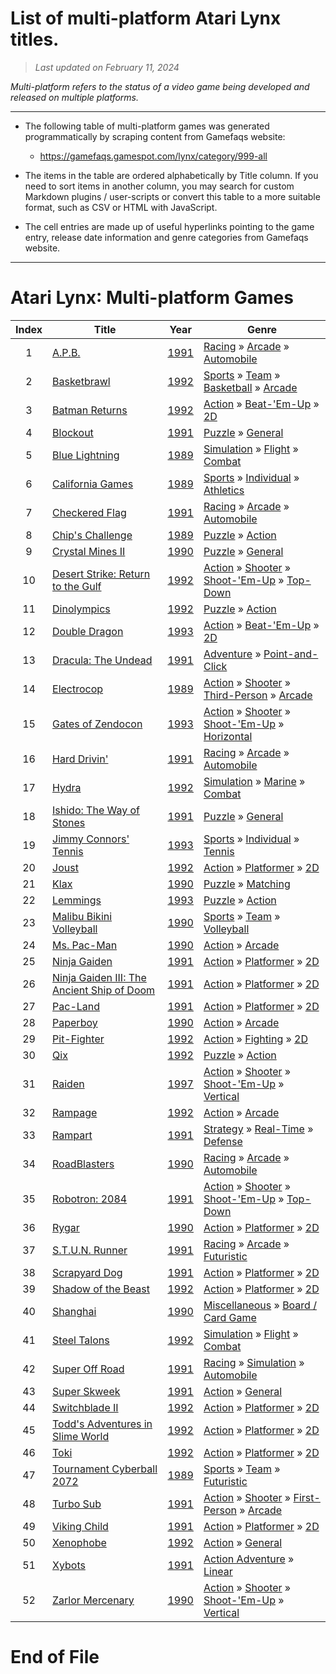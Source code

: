 ﻿# List of multi-platform Atari Lynx titles.

> *Last updated on February 11, 2024*

_Multi-platform refers to the status of a video game being developed and released on multiple platforms._

-----------------------------

 - The following table of multi-platform games was generated programmatically by scraping content from Gamefaqs website: 

    - https://gamefaqs.gamespot.com/lynx/category/999-all
      
 - The items in the table are ordered alphabetically by Title column. If you need to sort items in another column, you may search for custom Markdown plugins / user-scripts or convert this table to a more suitable format, such as CSV or HTML with JavaScript.

 - The cell entries are made up of useful hyperlinks pointing to the game entry, release date information and genre categories from Gamefaqs website.

-----------------------------
# Atari Lynx∶ Multi-platform Games
|Index|Title|Year|Genre|
|:--:|--|--|--|
|1|<a href="https://gamefaqs.gamespot.com/lynx/563366-apb" target="_blank" rel="noopener noreferrer">A.P.B.</a>|<a href="https://gamefaqs.gamespot.com/lynx/563366-apb/data" target="_blank" rel="noopener noreferrer">1991</a>|<a href="https://gamefaqs.gamespot.com/lynx/category/47-racing" target="_blank" rel="noopener noreferrer">Racing</a> &raquo; <a href="https://gamefaqs.gamespot.com/lynx/category/314-racing-arcade" target="_blank" rel="noopener noreferrer">Arcade</a> &raquo; <a href="https://gamefaqs.gamespot.com/lynx/category/232-racing-arcade-automobile" target="_blank" rel="noopener noreferrer">Automobile</a>|
|2|<a href="https://gamefaqs.gamespot.com/lynx/586925-basketbrawl" target="_blank" rel="noopener noreferrer">Basketbrawl</a>|<a href="https://gamefaqs.gamespot.com/lynx/586925-basketbrawl/data" target="_blank" rel="noopener noreferrer">1992</a>|<a href="https://gamefaqs.gamespot.com/lynx/category/43-sports" target="_blank" rel="noopener noreferrer">Sports</a> &raquo; <a href="https://gamefaqs.gamespot.com/lynx/category/91-sports-team" target="_blank" rel="noopener noreferrer">Team</a> &raquo; <a href="https://gamefaqs.gamespot.com/lynx/category/95-sports-team-basketball" target="_blank" rel="noopener noreferrer">Basketball</a> &raquo; <a href="https://gamefaqs.gamespot.com/lynx/category/202-sports-team-basketball-arcade" target="_blank" rel="noopener noreferrer">Arcade</a>|
|3|<a href="https://gamefaqs.gamespot.com/lynx/586926-batman-returns" target="_blank" rel="noopener noreferrer">Batman Returns</a>|<a href="https://gamefaqs.gamespot.com/lynx/586926-batman-returns/data" target="_blank" rel="noopener noreferrer">1992</a>|<a href="https://gamefaqs.gamespot.com/lynx/category/54-action" target="_blank" rel="noopener noreferrer">Action</a> &raquo; <a href="https://gamefaqs.gamespot.com/lynx/category/318-action-beat-em-up" target="_blank" rel="noopener noreferrer">Beat-&#039;Em-Up</a> &raquo; <a href="https://gamefaqs.gamespot.com/lynx/category/160-action-beat-em-up-2d" target="_blank" rel="noopener noreferrer">2D</a>|
|4|<a href="https://gamefaqs.gamespot.com/lynx/586929-blockout" target="_blank" rel="noopener noreferrer">Blockout</a>|<a href="https://gamefaqs.gamespot.com/lynx/586929-blockout/data" target="_blank" rel="noopener noreferrer">1991</a>|<a href="https://gamefaqs.gamespot.com/lynx/category/173-puzzle" target="_blank" rel="noopener noreferrer">Puzzle</a> &raquo; <a href="https://gamefaqs.gamespot.com/lynx/category/281-puzzle-general" target="_blank" rel="noopener noreferrer">General</a>|
|5|<a href="https://gamefaqs.gamespot.com/lynx/586931-blue-lightning" target="_blank" rel="noopener noreferrer">Blue Lightning</a>|<a href="https://gamefaqs.gamespot.com/lynx/586931-blue-lightning/data" target="_blank" rel="noopener noreferrer">1989</a>|<a href="https://gamefaqs.gamespot.com/lynx/category/46-simulation" target="_blank" rel="noopener noreferrer">Simulation</a> &raquo; <a href="https://gamefaqs.gamespot.com/lynx/category/68-simulation-flight" target="_blank" rel="noopener noreferrer">Flight</a> &raquo; <a href="https://gamefaqs.gamespot.com/lynx/category/130-simulation-flight-combat" target="_blank" rel="noopener noreferrer">Combat</a>|
|6|<a href="https://gamefaqs.gamespot.com/lynx/586933-california-games" target="_blank" rel="noopener noreferrer">California Games</a>|<a href="https://gamefaqs.gamespot.com/lynx/586933-california-games/data" target="_blank" rel="noopener noreferrer">1989</a>|<a href="https://gamefaqs.gamespot.com/lynx/category/43-sports" target="_blank" rel="noopener noreferrer">Sports</a> &raquo; <a href="https://gamefaqs.gamespot.com/lynx/category/92-sports-individual" target="_blank" rel="noopener noreferrer">Individual</a> &raquo; <a href="https://gamefaqs.gamespot.com/lynx/category/231-sports-individual-athletics" target="_blank" rel="noopener noreferrer">Athletics</a>|
|7|<a href="https://gamefaqs.gamespot.com/lynx/586934-checkered-flag" target="_blank" rel="noopener noreferrer">Checkered Flag</a>|<a href="https://gamefaqs.gamespot.com/lynx/586934-checkered-flag/data" target="_blank" rel="noopener noreferrer">1991</a>|<a href="https://gamefaqs.gamespot.com/lynx/category/47-racing" target="_blank" rel="noopener noreferrer">Racing</a> &raquo; <a href="https://gamefaqs.gamespot.com/lynx/category/314-racing-arcade" target="_blank" rel="noopener noreferrer">Arcade</a> &raquo; <a href="https://gamefaqs.gamespot.com/lynx/category/232-racing-arcade-automobile" target="_blank" rel="noopener noreferrer">Automobile</a>|
|8|<a href="https://gamefaqs.gamespot.com/lynx/586935-chips-challenge" target="_blank" rel="noopener noreferrer">Chip's Challenge</a>|<a href="https://gamefaqs.gamespot.com/lynx/586935-chips-challenge/data" target="_blank" rel="noopener noreferrer">1989</a>|<a href="https://gamefaqs.gamespot.com/lynx/category/173-puzzle" target="_blank" rel="noopener noreferrer">Puzzle</a> &raquo; <a href="https://gamefaqs.gamespot.com/lynx/category/282-puzzle-action" target="_blank" rel="noopener noreferrer">Action</a>|
|9|<a href="https://gamefaqs.gamespot.com/lynx/586936-crystal-mines-ii" target="_blank" rel="noopener noreferrer">Crystal Mines II</a>|<a href="https://gamefaqs.gamespot.com/lynx/586936-crystal-mines-ii/data" target="_blank" rel="noopener noreferrer">1990</a>|<a href="https://gamefaqs.gamespot.com/lynx/category/173-puzzle" target="_blank" rel="noopener noreferrer">Puzzle</a> &raquo; <a href="https://gamefaqs.gamespot.com/lynx/category/281-puzzle-general" target="_blank" rel="noopener noreferrer">General</a>|
|10|<a href="https://gamefaqs.gamespot.com/lynx/586939-desert-strike-return-to-the-gulf" target="_blank" rel="noopener noreferrer">Desert Strike: Return to the Gulf</a>|<a href="https://gamefaqs.gamespot.com/lynx/586939-desert-strike-return-to-the-gulf/data" target="_blank" rel="noopener noreferrer">1992</a>|<a href="https://gamefaqs.gamespot.com/lynx/category/54-action" target="_blank" rel="noopener noreferrer">Action</a> &raquo; <a href="https://gamefaqs.gamespot.com/lynx/category/55-action-shooter" target="_blank" rel="noopener noreferrer">Shooter</a> &raquo; <a href="https://gamefaqs.gamespot.com/lynx/category/313-action-shooter-shoot-em-up" target="_blank" rel="noopener noreferrer">Shoot-&#039;Em-Up</a> &raquo; <a href="https://gamefaqs.gamespot.com/lynx/category/272-action-shooter-shoot-em-up-top-down" target="_blank" rel="noopener noreferrer">Top-Down</a>|
|11|<a href="https://gamefaqs.gamespot.com/lynx/586940-dinolympics" target="_blank" rel="noopener noreferrer">Dinolympics</a>|<a href="https://gamefaqs.gamespot.com/lynx/586940-dinolympics/data" target="_blank" rel="noopener noreferrer">1992</a>|<a href="https://gamefaqs.gamespot.com/lynx/category/173-puzzle" target="_blank" rel="noopener noreferrer">Puzzle</a> &raquo; <a href="https://gamefaqs.gamespot.com/lynx/category/282-puzzle-action" target="_blank" rel="noopener noreferrer">Action</a>|
|12|<a href="https://gamefaqs.gamespot.com/lynx/586942-double-dragon" target="_blank" rel="noopener noreferrer">Double Dragon</a>|<a href="https://gamefaqs.gamespot.com/lynx/586942-double-dragon/data" target="_blank" rel="noopener noreferrer">1993</a>|<a href="https://gamefaqs.gamespot.com/lynx/category/54-action" target="_blank" rel="noopener noreferrer">Action</a> &raquo; <a href="https://gamefaqs.gamespot.com/lynx/category/318-action-beat-em-up" target="_blank" rel="noopener noreferrer">Beat-&#039;Em-Up</a> &raquo; <a href="https://gamefaqs.gamespot.com/lynx/category/160-action-beat-em-up-2d" target="_blank" rel="noopener noreferrer">2D</a>|
|13|<a href="https://gamefaqs.gamespot.com/lynx/586943-dracula-the-undead" target="_blank" rel="noopener noreferrer">Dracula: The Undead</a>|<a href="https://gamefaqs.gamespot.com/lynx/586943-dracula-the-undead/data" target="_blank" rel="noopener noreferrer">1991</a>|<a href="https://gamefaqs.gamespot.com/lynx/category/50-adventure" target="_blank" rel="noopener noreferrer">Adventure</a> &raquo; <a href="https://gamefaqs.gamespot.com/lynx/category/295-adventure-point-and-click" target="_blank" rel="noopener noreferrer">Point-and-Click</a>|
|14|<a href="https://gamefaqs.gamespot.com/lynx/586944-electrocop" target="_blank" rel="noopener noreferrer">Electrocop</a>|<a href="https://gamefaqs.gamespot.com/lynx/586944-electrocop/data" target="_blank" rel="noopener noreferrer">1989</a>|<a href="https://gamefaqs.gamespot.com/lynx/category/54-action" target="_blank" rel="noopener noreferrer">Action</a> &raquo; <a href="https://gamefaqs.gamespot.com/lynx/category/55-action-shooter" target="_blank" rel="noopener noreferrer">Shooter</a> &raquo; <a href="https://gamefaqs.gamespot.com/lynx/category/80-action-shooter-third-person" target="_blank" rel="noopener noreferrer">Third-Person</a> &raquo; <a href="https://gamefaqs.gamespot.com/lynx/category/182-action-shooter-third-person-arcade" target="_blank" rel="noopener noreferrer">Arcade</a>|
|15|<a href="https://gamefaqs.gamespot.com/lynx/586950-gates-of-zendocon" target="_blank" rel="noopener noreferrer">Gates of Zendocon</a>|<a href="https://gamefaqs.gamespot.com/lynx/586950-gates-of-zendocon/data" target="_blank" rel="noopener noreferrer">1993</a>|<a href="https://gamefaqs.gamespot.com/lynx/category/54-action" target="_blank" rel="noopener noreferrer">Action</a> &raquo; <a href="https://gamefaqs.gamespot.com/lynx/category/55-action-shooter" target="_blank" rel="noopener noreferrer">Shooter</a> &raquo; <a href="https://gamefaqs.gamespot.com/lynx/category/313-action-shooter-shoot-em-up" target="_blank" rel="noopener noreferrer">Shoot-&#039;Em-Up</a> &raquo; <a href="https://gamefaqs.gamespot.com/lynx/category/185-action-shooter-shoot-em-up-horizontal" target="_blank" rel="noopener noreferrer">Horizontal</a>|
|16|<a href="https://gamefaqs.gamespot.com/lynx/586954-hard-drivin" target="_blank" rel="noopener noreferrer">Hard Drivin'</a>|<a href="https://gamefaqs.gamespot.com/lynx/586954-hard-drivin/data" target="_blank" rel="noopener noreferrer">1991</a>|<a href="https://gamefaqs.gamespot.com/lynx/category/47-racing" target="_blank" rel="noopener noreferrer">Racing</a> &raquo; <a href="https://gamefaqs.gamespot.com/lynx/category/314-racing-arcade" target="_blank" rel="noopener noreferrer">Arcade</a> &raquo; <a href="https://gamefaqs.gamespot.com/lynx/category/232-racing-arcade-automobile" target="_blank" rel="noopener noreferrer">Automobile</a>|
|17|<a href="https://gamefaqs.gamespot.com/lynx/586957-hydra" target="_blank" rel="noopener noreferrer">Hydra</a>|<a href="https://gamefaqs.gamespot.com/lynx/586957-hydra/data" target="_blank" rel="noopener noreferrer">1992</a>|<a href="https://gamefaqs.gamespot.com/lynx/category/46-simulation" target="_blank" rel="noopener noreferrer">Simulation</a> &raquo; <a href="https://gamefaqs.gamespot.com/lynx/category/317-simulation-marine" target="_blank" rel="noopener noreferrer">Marine</a> &raquo; <a href="https://gamefaqs.gamespot.com/lynx/category/125-simulation-marine-combat" target="_blank" rel="noopener noreferrer">Combat</a>|
|18|<a href="https://gamefaqs.gamespot.com/lynx/586958-ishido-the-way-of-stones" target="_blank" rel="noopener noreferrer">Ishido: The Way of Stones</a>|<a href="https://gamefaqs.gamespot.com/lynx/586958-ishido-the-way-of-stones/data" target="_blank" rel="noopener noreferrer">1991</a>|<a href="https://gamefaqs.gamespot.com/lynx/category/173-puzzle" target="_blank" rel="noopener noreferrer">Puzzle</a> &raquo; <a href="https://gamefaqs.gamespot.com/lynx/category/281-puzzle-general" target="_blank" rel="noopener noreferrer">General</a>|
|19|<a href="https://gamefaqs.gamespot.com/lynx/586959-jimmy-connors-tennis" target="_blank" rel="noopener noreferrer">Jimmy Connors' Tennis</a>|<a href="https://gamefaqs.gamespot.com/lynx/586959-jimmy-connors-tennis/data" target="_blank" rel="noopener noreferrer">1993</a>|<a href="https://gamefaqs.gamespot.com/lynx/category/43-sports" target="_blank" rel="noopener noreferrer">Sports</a> &raquo; <a href="https://gamefaqs.gamespot.com/lynx/category/92-sports-individual" target="_blank" rel="noopener noreferrer">Individual</a> &raquo; <a href="https://gamefaqs.gamespot.com/lynx/category/101-sports-individual-tennis" target="_blank" rel="noopener noreferrer">Tennis</a>|
|20|<a href="https://gamefaqs.gamespot.com/lynx/586960-joust" target="_blank" rel="noopener noreferrer">Joust</a>|<a href="https://gamefaqs.gamespot.com/lynx/586960-joust/data" target="_blank" rel="noopener noreferrer">1992</a>|<a href="https://gamefaqs.gamespot.com/lynx/category/54-action" target="_blank" rel="noopener noreferrer">Action</a> &raquo; <a href="https://gamefaqs.gamespot.com/lynx/category/56-action-platformer" target="_blank" rel="noopener noreferrer">Platformer</a> &raquo; <a href="https://gamefaqs.gamespot.com/lynx/category/84-action-platformer-2d" target="_blank" rel="noopener noreferrer">2D</a>|
|21|<a href="https://gamefaqs.gamespot.com/lynx/586961-klax" target="_blank" rel="noopener noreferrer">Klax</a>|<a href="https://gamefaqs.gamespot.com/lynx/586961-klax/data" target="_blank" rel="noopener noreferrer">1990</a>|<a href="https://gamefaqs.gamespot.com/lynx/category/173-puzzle" target="_blank" rel="noopener noreferrer">Puzzle</a> &raquo; <a href="https://gamefaqs.gamespot.com/lynx/category/283-puzzle-matching" target="_blank" rel="noopener noreferrer">Matching</a>|
|22|<a href="https://gamefaqs.gamespot.com/lynx/586964-lemmings" target="_blank" rel="noopener noreferrer">Lemmings</a>|<a href="https://gamefaqs.gamespot.com/lynx/586964-lemmings/data" target="_blank" rel="noopener noreferrer">1993</a>|<a href="https://gamefaqs.gamespot.com/lynx/category/173-puzzle" target="_blank" rel="noopener noreferrer">Puzzle</a> &raquo; <a href="https://gamefaqs.gamespot.com/lynx/category/282-puzzle-action" target="_blank" rel="noopener noreferrer">Action</a>|
|23|<a href="https://gamefaqs.gamespot.com/lynx/586966-malibu-bikini-volleyball" target="_blank" rel="noopener noreferrer">Malibu Bikini Volleyball</a>|<a href="https://gamefaqs.gamespot.com/lynx/586966-malibu-bikini-volleyball/data" target="_blank" rel="noopener noreferrer">1990</a>|<a href="https://gamefaqs.gamespot.com/lynx/category/43-sports" target="_blank" rel="noopener noreferrer">Sports</a> &raquo; <a href="https://gamefaqs.gamespot.com/lynx/category/91-sports-team" target="_blank" rel="noopener noreferrer">Team</a> &raquo; <a href="https://gamefaqs.gamespot.com/lynx/category/105-sports-team-volleyball" target="_blank" rel="noopener noreferrer">Volleyball</a>|
|24|<a href="https://gamefaqs.gamespot.com/lynx/586967-ms-pac-man" target="_blank" rel="noopener noreferrer">Ms. Pac-Man</a>|<a href="https://gamefaqs.gamespot.com/lynx/586967-ms-pac-man/data" target="_blank" rel="noopener noreferrer">1990</a>|<a href="https://gamefaqs.gamespot.com/lynx/category/54-action" target="_blank" rel="noopener noreferrer">Action</a> &raquo; <a href="https://gamefaqs.gamespot.com/lynx/category/289-action-arcade" target="_blank" rel="noopener noreferrer">Arcade</a>|
|25|<a href="https://gamefaqs.gamespot.com/lynx/586969-ninja-gaiden" target="_blank" rel="noopener noreferrer">Ninja Gaiden</a>|<a href="https://gamefaqs.gamespot.com/lynx/586969-ninja-gaiden/data" target="_blank" rel="noopener noreferrer">1991</a>|<a href="https://gamefaqs.gamespot.com/lynx/category/54-action" target="_blank" rel="noopener noreferrer">Action</a> &raquo; <a href="https://gamefaqs.gamespot.com/lynx/category/56-action-platformer" target="_blank" rel="noopener noreferrer">Platformer</a> &raquo; <a href="https://gamefaqs.gamespot.com/lynx/category/84-action-platformer-2d" target="_blank" rel="noopener noreferrer">2D</a>|
|26|<a href="https://gamefaqs.gamespot.com/lynx/586970-ninja-gaiden-iii-the-ancient-ship-of-doom" target="_blank" rel="noopener noreferrer">Ninja Gaiden III: The Ancient Ship of Doom</a>|<a href="https://gamefaqs.gamespot.com/lynx/586970-ninja-gaiden-iii-the-ancient-ship-of-doom/data" target="_blank" rel="noopener noreferrer">1991</a>|<a href="https://gamefaqs.gamespot.com/lynx/category/54-action" target="_blank" rel="noopener noreferrer">Action</a> &raquo; <a href="https://gamefaqs.gamespot.com/lynx/category/56-action-platformer" target="_blank" rel="noopener noreferrer">Platformer</a> &raquo; <a href="https://gamefaqs.gamespot.com/lynx/category/84-action-platformer-2d" target="_blank" rel="noopener noreferrer">2D</a>|
|27|<a href="https://gamefaqs.gamespot.com/lynx/586973-pac-land" target="_blank" rel="noopener noreferrer">Pac-Land</a>|<a href="https://gamefaqs.gamespot.com/lynx/586973-pac-land/data" target="_blank" rel="noopener noreferrer">1991</a>|<a href="https://gamefaqs.gamespot.com/lynx/category/54-action" target="_blank" rel="noopener noreferrer">Action</a> &raquo; <a href="https://gamefaqs.gamespot.com/lynx/category/56-action-platformer" target="_blank" rel="noopener noreferrer">Platformer</a> &raquo; <a href="https://gamefaqs.gamespot.com/lynx/category/84-action-platformer-2d" target="_blank" rel="noopener noreferrer">2D</a>|
|28|<a href="https://gamefaqs.gamespot.com/lynx/586974-paperboy" target="_blank" rel="noopener noreferrer">Paperboy</a>|<a href="https://gamefaqs.gamespot.com/lynx/586974-paperboy/data" target="_blank" rel="noopener noreferrer">1990</a>|<a href="https://gamefaqs.gamespot.com/lynx/category/54-action" target="_blank" rel="noopener noreferrer">Action</a> &raquo; <a href="https://gamefaqs.gamespot.com/lynx/category/289-action-arcade" target="_blank" rel="noopener noreferrer">Arcade</a>|
|29|<a href="https://gamefaqs.gamespot.com/lynx/586976-pit-fighter" target="_blank" rel="noopener noreferrer">Pit-Fighter</a>|<a href="https://gamefaqs.gamespot.com/lynx/586976-pit-fighter/data" target="_blank" rel="noopener noreferrer">1992</a>|<a href="https://gamefaqs.gamespot.com/lynx/category/54-action" target="_blank" rel="noopener noreferrer">Action</a> &raquo; <a href="https://gamefaqs.gamespot.com/lynx/category/57-action-fighting" target="_blank" rel="noopener noreferrer">Fighting</a> &raquo; <a href="https://gamefaqs.gamespot.com/lynx/category/86-action-fighting-2d" target="_blank" rel="noopener noreferrer">2D</a>|
|30|<a href="https://gamefaqs.gamespot.com/lynx/586978-qix" target="_blank" rel="noopener noreferrer">Qix</a>|<a href="https://gamefaqs.gamespot.com/lynx/586978-qix/data" target="_blank" rel="noopener noreferrer">1992</a>|<a href="https://gamefaqs.gamespot.com/lynx/category/173-puzzle" target="_blank" rel="noopener noreferrer">Puzzle</a> &raquo; <a href="https://gamefaqs.gamespot.com/lynx/category/282-puzzle-action" target="_blank" rel="noopener noreferrer">Action</a>|
|31|<a href="https://gamefaqs.gamespot.com/lynx/586980-raiden" target="_blank" rel="noopener noreferrer">Raiden</a>|<a href="https://gamefaqs.gamespot.com/lynx/586980-raiden/data" target="_blank" rel="noopener noreferrer">1997</a>|<a href="https://gamefaqs.gamespot.com/lynx/category/54-action" target="_blank" rel="noopener noreferrer">Action</a> &raquo; <a href="https://gamefaqs.gamespot.com/lynx/category/55-action-shooter" target="_blank" rel="noopener noreferrer">Shooter</a> &raquo; <a href="https://gamefaqs.gamespot.com/lynx/category/313-action-shooter-shoot-em-up" target="_blank" rel="noopener noreferrer">Shoot-&#039;Em-Up</a> &raquo; <a href="https://gamefaqs.gamespot.com/lynx/category/83-action-shooter-shoot-em-up-vertical" target="_blank" rel="noopener noreferrer">Vertical</a>|
|32|<a href="https://gamefaqs.gamespot.com/lynx/586981-rampage" target="_blank" rel="noopener noreferrer">Rampage</a>|<a href="https://gamefaqs.gamespot.com/lynx/586981-rampage/data" target="_blank" rel="noopener noreferrer">1992</a>|<a href="https://gamefaqs.gamespot.com/lynx/category/54-action" target="_blank" rel="noopener noreferrer">Action</a> &raquo; <a href="https://gamefaqs.gamespot.com/lynx/category/289-action-arcade" target="_blank" rel="noopener noreferrer">Arcade</a>|
|33|<a href="https://gamefaqs.gamespot.com/lynx/586982-rampart" target="_blank" rel="noopener noreferrer">Rampart</a>|<a href="https://gamefaqs.gamespot.com/lynx/586982-rampart/data" target="_blank" rel="noopener noreferrer">1991</a>|<a href="https://gamefaqs.gamespot.com/lynx/category/45-strategy" target="_blank" rel="noopener noreferrer">Strategy</a> &raquo; <a href="https://gamefaqs.gamespot.com/lynx/category/58-strategy-real-time" target="_blank" rel="noopener noreferrer">Real-Time</a> &raquo; <a href="https://gamefaqs.gamespot.com/lynx/category/303-strategy-real-time-defense" target="_blank" rel="noopener noreferrer">Defense</a>|
|34|<a href="https://gamefaqs.gamespot.com/lynx/586985-roadblasters" target="_blank" rel="noopener noreferrer">RoadBlasters</a>|<a href="https://gamefaqs.gamespot.com/lynx/586985-roadblasters/data" target="_blank" rel="noopener noreferrer">1990</a>|<a href="https://gamefaqs.gamespot.com/lynx/category/47-racing" target="_blank" rel="noopener noreferrer">Racing</a> &raquo; <a href="https://gamefaqs.gamespot.com/lynx/category/314-racing-arcade" target="_blank" rel="noopener noreferrer">Arcade</a> &raquo; <a href="https://gamefaqs.gamespot.com/lynx/category/232-racing-arcade-automobile" target="_blank" rel="noopener noreferrer">Automobile</a>|
|35|<a href="https://gamefaqs.gamespot.com/lynx/586987-robotron-2084" target="_blank" rel="noopener noreferrer">Robotron: 2084</a>|<a href="https://gamefaqs.gamespot.com/lynx/586987-robotron-2084/data" target="_blank" rel="noopener noreferrer">1991</a>|<a href="https://gamefaqs.gamespot.com/lynx/category/54-action" target="_blank" rel="noopener noreferrer">Action</a> &raquo; <a href="https://gamefaqs.gamespot.com/lynx/category/55-action-shooter" target="_blank" rel="noopener noreferrer">Shooter</a> &raquo; <a href="https://gamefaqs.gamespot.com/lynx/category/313-action-shooter-shoot-em-up" target="_blank" rel="noopener noreferrer">Shoot-&#039;Em-Up</a> &raquo; <a href="https://gamefaqs.gamespot.com/lynx/category/272-action-shooter-shoot-em-up-top-down" target="_blank" rel="noopener noreferrer">Top-Down</a>|
|36|<a href="https://gamefaqs.gamespot.com/lynx/586989-rygar" target="_blank" rel="noopener noreferrer">Rygar</a>|<a href="https://gamefaqs.gamespot.com/lynx/586989-rygar/data" target="_blank" rel="noopener noreferrer">1990</a>|<a href="https://gamefaqs.gamespot.com/lynx/category/54-action" target="_blank" rel="noopener noreferrer">Action</a> &raquo; <a href="https://gamefaqs.gamespot.com/lynx/category/56-action-platformer" target="_blank" rel="noopener noreferrer">Platformer</a> &raquo; <a href="https://gamefaqs.gamespot.com/lynx/category/84-action-platformer-2d" target="_blank" rel="noopener noreferrer">2D</a>|
|37|<a href="https://gamefaqs.gamespot.com/lynx/586990-stun-runner" target="_blank" rel="noopener noreferrer">S.T.U.N. Runner</a>|<a href="https://gamefaqs.gamespot.com/lynx/586990-stun-runner/data" target="_blank" rel="noopener noreferrer">1991</a>|<a href="https://gamefaqs.gamespot.com/lynx/category/47-racing" target="_blank" rel="noopener noreferrer">Racing</a> &raquo; <a href="https://gamefaqs.gamespot.com/lynx/category/314-racing-arcade" target="_blank" rel="noopener noreferrer">Arcade</a> &raquo; <a href="https://gamefaqs.gamespot.com/lynx/category/139-racing-arcade-futuristic" target="_blank" rel="noopener noreferrer">Futuristic</a>|
|38|<a href="https://gamefaqs.gamespot.com/lynx/586991-scrapyard-dog" target="_blank" rel="noopener noreferrer">Scrapyard Dog</a>|<a href="https://gamefaqs.gamespot.com/lynx/586991-scrapyard-dog/data" target="_blank" rel="noopener noreferrer">1991</a>|<a href="https://gamefaqs.gamespot.com/lynx/category/54-action" target="_blank" rel="noopener noreferrer">Action</a> &raquo; <a href="https://gamefaqs.gamespot.com/lynx/category/56-action-platformer" target="_blank" rel="noopener noreferrer">Platformer</a> &raquo; <a href="https://gamefaqs.gamespot.com/lynx/category/84-action-platformer-2d" target="_blank" rel="noopener noreferrer">2D</a>|
|39|<a href="https://gamefaqs.gamespot.com/lynx/586992-shadow-of-the-beast" target="_blank" rel="noopener noreferrer">Shadow of the Beast</a>|<a href="https://gamefaqs.gamespot.com/lynx/586992-shadow-of-the-beast/data" target="_blank" rel="noopener noreferrer">1992</a>|<a href="https://gamefaqs.gamespot.com/lynx/category/54-action" target="_blank" rel="noopener noreferrer">Action</a> &raquo; <a href="https://gamefaqs.gamespot.com/lynx/category/56-action-platformer" target="_blank" rel="noopener noreferrer">Platformer</a> &raquo; <a href="https://gamefaqs.gamespot.com/lynx/category/84-action-platformer-2d" target="_blank" rel="noopener noreferrer">2D</a>|
|40|<a href="https://gamefaqs.gamespot.com/lynx/586993-shanghai" target="_blank" rel="noopener noreferrer">Shanghai</a>|<a href="https://gamefaqs.gamespot.com/lynx/586993-shanghai/data" target="_blank" rel="noopener noreferrer">1990</a>|<a href="https://gamefaqs.gamespot.com/lynx/category/49-miscellaneous" target="_blank" rel="noopener noreferrer">Miscellaneous</a> &raquo; <a href="https://gamefaqs.gamespot.com/lynx/category/227-miscellaneous-board-card-game" target="_blank" rel="noopener noreferrer">Board / Card Game</a>|
|41|<a href="https://gamefaqs.gamespot.com/lynx/586998-steel-talons" target="_blank" rel="noopener noreferrer">Steel Talons</a>|<a href="https://gamefaqs.gamespot.com/lynx/586998-steel-talons/data" target="_blank" rel="noopener noreferrer">1992</a>|<a href="https://gamefaqs.gamespot.com/lynx/category/46-simulation" target="_blank" rel="noopener noreferrer">Simulation</a> &raquo; <a href="https://gamefaqs.gamespot.com/lynx/category/68-simulation-flight" target="_blank" rel="noopener noreferrer">Flight</a> &raquo; <a href="https://gamefaqs.gamespot.com/lynx/category/130-simulation-flight-combat" target="_blank" rel="noopener noreferrer">Combat</a>|
|42|<a href="https://gamefaqs.gamespot.com/lynx/587001-super-off-road" target="_blank" rel="noopener noreferrer">Super Off Road</a>|<a href="https://gamefaqs.gamespot.com/lynx/587001-super-off-road/data" target="_blank" rel="noopener noreferrer">1991</a>|<a href="https://gamefaqs.gamespot.com/lynx/category/47-racing" target="_blank" rel="noopener noreferrer">Racing</a> &raquo; <a href="https://gamefaqs.gamespot.com/lynx/category/315-racing-simulation" target="_blank" rel="noopener noreferrer">Simulation</a> &raquo; <a href="https://gamefaqs.gamespot.com/lynx/category/138-racing-simulation-automobile" target="_blank" rel="noopener noreferrer">Automobile</a>|
|43|<a href="https://gamefaqs.gamespot.com/lynx/587002-super-skweek" target="_blank" rel="noopener noreferrer">Super Skweek</a>|<a href="https://gamefaqs.gamespot.com/lynx/587002-super-skweek/data" target="_blank" rel="noopener noreferrer">1991</a>|<a href="https://gamefaqs.gamespot.com/lynx/category/54-action" target="_blank" rel="noopener noreferrer">Action</a> &raquo; <a href="https://gamefaqs.gamespot.com/lynx/category/250-action-general" target="_blank" rel="noopener noreferrer">General</a>|
|44|<a href="https://gamefaqs.gamespot.com/lynx/587003-switchblade-ii" target="_blank" rel="noopener noreferrer">Switchblade II</a>|<a href="https://gamefaqs.gamespot.com/lynx/587003-switchblade-ii/data" target="_blank" rel="noopener noreferrer">1992</a>|<a href="https://gamefaqs.gamespot.com/lynx/category/54-action" target="_blank" rel="noopener noreferrer">Action</a> &raquo; <a href="https://gamefaqs.gamespot.com/lynx/category/56-action-platformer" target="_blank" rel="noopener noreferrer">Platformer</a> &raquo; <a href="https://gamefaqs.gamespot.com/lynx/category/84-action-platformer-2d" target="_blank" rel="noopener noreferrer">2D</a>|
|45|<a href="https://gamefaqs.gamespot.com/lynx/587004-todds-adventures-in-slime-world" target="_blank" rel="noopener noreferrer">Todd's Adventures in Slime World</a>|<a href="https://gamefaqs.gamespot.com/lynx/587004-todds-adventures-in-slime-world/data" target="_blank" rel="noopener noreferrer">1992</a>|<a href="https://gamefaqs.gamespot.com/lynx/category/54-action" target="_blank" rel="noopener noreferrer">Action</a> &raquo; <a href="https://gamefaqs.gamespot.com/lynx/category/56-action-platformer" target="_blank" rel="noopener noreferrer">Platformer</a> &raquo; <a href="https://gamefaqs.gamespot.com/lynx/category/84-action-platformer-2d" target="_blank" rel="noopener noreferrer">2D</a>|
|46|<a href="https://gamefaqs.gamespot.com/lynx/587005-toki" target="_blank" rel="noopener noreferrer">Toki</a>|<a href="https://gamefaqs.gamespot.com/lynx/587005-toki/data" target="_blank" rel="noopener noreferrer">1992</a>|<a href="https://gamefaqs.gamespot.com/lynx/category/54-action" target="_blank" rel="noopener noreferrer">Action</a> &raquo; <a href="https://gamefaqs.gamespot.com/lynx/category/56-action-platformer" target="_blank" rel="noopener noreferrer">Platformer</a> &raquo; <a href="https://gamefaqs.gamespot.com/lynx/category/84-action-platformer-2d" target="_blank" rel="noopener noreferrer">2D</a>|
|47|<a href="https://gamefaqs.gamespot.com/lynx/587006-tournament-cyberball-2072" target="_blank" rel="noopener noreferrer">Tournament Cyberball 2072</a>|<a href="https://gamefaqs.gamespot.com/lynx/587006-tournament-cyberball-2072/data" target="_blank" rel="noopener noreferrer">1989</a>|<a href="https://gamefaqs.gamespot.com/lynx/category/43-sports" target="_blank" rel="noopener noreferrer">Sports</a> &raquo; <a href="https://gamefaqs.gamespot.com/lynx/category/91-sports-team" target="_blank" rel="noopener noreferrer">Team</a> &raquo; <a href="https://gamefaqs.gamespot.com/lynx/category/107-sports-team-futuristic" target="_blank" rel="noopener noreferrer">Futuristic</a>|
|48|<a href="https://gamefaqs.gamespot.com/lynx/587007-turbo-sub" target="_blank" rel="noopener noreferrer">Turbo Sub</a>|<a href="https://gamefaqs.gamespot.com/lynx/587007-turbo-sub/data" target="_blank" rel="noopener noreferrer">1991</a>|<a href="https://gamefaqs.gamespot.com/lynx/category/54-action" target="_blank" rel="noopener noreferrer">Action</a> &raquo; <a href="https://gamefaqs.gamespot.com/lynx/category/55-action-shooter" target="_blank" rel="noopener noreferrer">Shooter</a> &raquo; <a href="https://gamefaqs.gamespot.com/lynx/category/79-action-shooter-first-person" target="_blank" rel="noopener noreferrer">First-Person</a> &raquo; <a href="https://gamefaqs.gamespot.com/lynx/category/152-action-shooter-first-person-arcade" target="_blank" rel="noopener noreferrer">Arcade</a>|
|49|<a href="https://gamefaqs.gamespot.com/lynx/587009-viking-child" target="_blank" rel="noopener noreferrer">Viking Child</a>|<a href="https://gamefaqs.gamespot.com/lynx/587009-viking-child/data" target="_blank" rel="noopener noreferrer">1991</a>|<a href="https://gamefaqs.gamespot.com/lynx/category/54-action" target="_blank" rel="noopener noreferrer">Action</a> &raquo; <a href="https://gamefaqs.gamespot.com/lynx/category/56-action-platformer" target="_blank" rel="noopener noreferrer">Platformer</a> &raquo; <a href="https://gamefaqs.gamespot.com/lynx/category/84-action-platformer-2d" target="_blank" rel="noopener noreferrer">2D</a>|
|50|<a href="https://gamefaqs.gamespot.com/lynx/587013-xenophobe" target="_blank" rel="noopener noreferrer">Xenophobe</a>|<a href="https://gamefaqs.gamespot.com/lynx/587013-xenophobe/data" target="_blank" rel="noopener noreferrer">1992</a>|<a href="https://gamefaqs.gamespot.com/lynx/category/54-action" target="_blank" rel="noopener noreferrer">Action</a> &raquo; <a href="https://gamefaqs.gamespot.com/lynx/category/250-action-general" target="_blank" rel="noopener noreferrer">General</a>|
|51|<a href="https://gamefaqs.gamespot.com/lynx/587014-xybots" target="_blank" rel="noopener noreferrer">Xybots</a>|<a href="https://gamefaqs.gamespot.com/lynx/587014-xybots/data" target="_blank" rel="noopener noreferrer">1991</a>|<a href="https://gamefaqs.gamespot.com/lynx/category/163-action-adventure" target="_blank" rel="noopener noreferrer">Action Adventure</a> &raquo; <a href="https://gamefaqs.gamespot.com/lynx/category/293-action-adventure-linear" target="_blank" rel="noopener noreferrer">Linear</a>|
|52|<a href="https://gamefaqs.gamespot.com/lynx/587015-zarlor-mercenary" target="_blank" rel="noopener noreferrer">Zarlor Mercenary</a>|<a href="https://gamefaqs.gamespot.com/lynx/587015-zarlor-mercenary/data" target="_blank" rel="noopener noreferrer">1990</a>|<a href="https://gamefaqs.gamespot.com/lynx/category/54-action" target="_blank" rel="noopener noreferrer">Action</a> &raquo; <a href="https://gamefaqs.gamespot.com/lynx/category/55-action-shooter" target="_blank" rel="noopener noreferrer">Shooter</a> &raquo; <a href="https://gamefaqs.gamespot.com/lynx/category/313-action-shooter-shoot-em-up" target="_blank" rel="noopener noreferrer">Shoot-&#039;Em-Up</a> &raquo; <a href="https://gamefaqs.gamespot.com/lynx/category/83-action-shooter-shoot-em-up-vertical" target="_blank" rel="noopener noreferrer">Vertical</a>|

# End of File